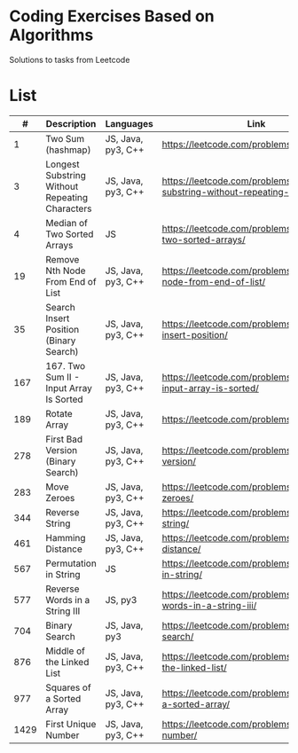 # Coding Exercises Based on Algorithms

Solutions to tasks from Leetcode

# List

| #    | Description                                    | Languages          | Link                                                                          |
| ---- | ---------------------------------------------- | ------------------ | ----------------------------------------------------------------------------- |
| 1    | Two Sum (hashmap)                              | JS, Java, py3, C++ | https://leetcode.com/problems/two-sum/                                        |
| 3    | Longest Substring Without Repeating Characters | JS, Java, py3, C++ | https://leetcode.com/problems/longest-substring-without-repeating-characters/ |
| 4    | Median of Two Sorted Arrays                    | JS                 | https://leetcode.com/problems/median-of-two-sorted-arrays/                    |
| 19   | Remove Nth Node From End of List               | JS, Java, py3, C++ | https://leetcode.com/problems/remove-nth-node-from-end-of-list/               |
| 35   | Search Insert Position (Binary Search)         | JS, Java, py3, C++ | https://leetcode.com/problems/search-insert-position/                         |
| 167  | 167. Two Sum II - Input Array Is Sorted        | JS, Java, py3, C++ | https://leetcode.com/problems/two-sum-ii-input-array-is-sorted/               |
| 189  | Rotate Array                                   | JS, Java, py3, C++ | https://leetcode.com/problems/rotate-array/                                   |
| 278  | First Bad Version (Binary Search)              | JS, Java, py3, C++ | https://leetcode.com/problems/first-bad-version/                              |
| 283  | Move Zeroes                                    | JS, Java, py3, C++ | https://leetcode.com/problems/move-zeroes/                                    |
| 344  | Reverse String                                 | JS, Java, py3, C++ | https://leetcode.com/problems/reverse-string/                                 |
| 461  | Hamming Distance                               | JS, Java, py3, C++ | https://leetcode.com/problems/hamming-distance/                               |
| 567  | Permutation in String                          | JS                 | https://leetcode.com/problems/permutation-in-string/                          |
| 577  | Reverse Words in a String III                  | JS, py3            | https://leetcode.com/problems/reverse-words-in-a-string-iii/                  |
| 704  | Binary Search                                  | JS, Java, py3      | https://leetcode.com/problems/binary-search/                                  |
| 876  | Middle of the Linked List                      | JS, Java, py3, C++ | https://leetcode.com/problems/middle-of-the-linked-list/                      |
| 977  | Squares of a Sorted Array                      | JS, Java, py3, C++ | https://leetcode.com/problems/squares-of-a-sorted-array/                      |
| 1429 | First Unique Number                            | JS, Java, py3, C++ | https://leetcode.com/problems/first-unique-number/                            |
